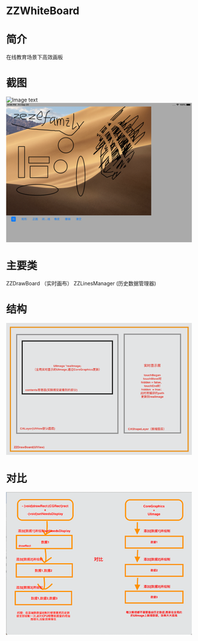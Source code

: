 # ZZWhiteBoard
# 简介
在线教育场景下高效画板
# 截图
![Image text](screenshot.png,screenshot1.png)
![Image text](screenshot1.png)
# 主要类
ZZDrawBoard （实时画布）
ZZLinesManager (历史数据管理器)
# 结构
![Image text](ui-structure.png)
# 对比
![Image text](comparison.png)
